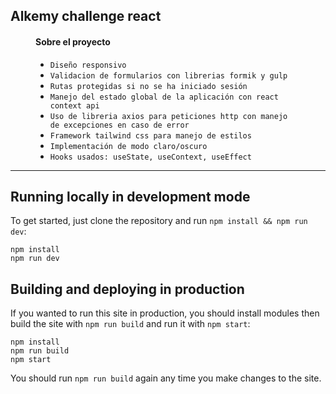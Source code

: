 ##  Alkemy challenge react

<figure>
  <figcaption><h4>Sobre el proyecto</h4></figcaption> 
  <ul>
    <li><code>Diseño responsivo</code></li>
    <li><code>Validacion de formularios con librerias formik y gulp</code></li>
    <li><code>Rutas protegidas si no se ha iniciado sesión</code></li>
    <li><code>Manejo del estado global de la aplicación con react context api</code></li>
    <li><code>Uso de libreria axios para peticiones http con manejo de excepciones en caso de error</code></li>
     <li><code>Framework tailwind css para manejo de estilos</code></li>
      <li><code>Implementación de modo claro/oscuro</code></li>
      <li><code>Hooks usados: useState, useContext, useEffect</code></li>
  </ul>
</figure>

---


## Running locally in development mode

To get started, just clone the repository and run `npm install && npm run dev`:

    npm install
    npm run dev


## Building and deploying in production

If you wanted to run this site in production, you should install modules then build the site with `npm run build` and run it with `npm start`:

    npm install
    npm run build
    npm start

You should run `npm run build` again any time you make changes to the site.
